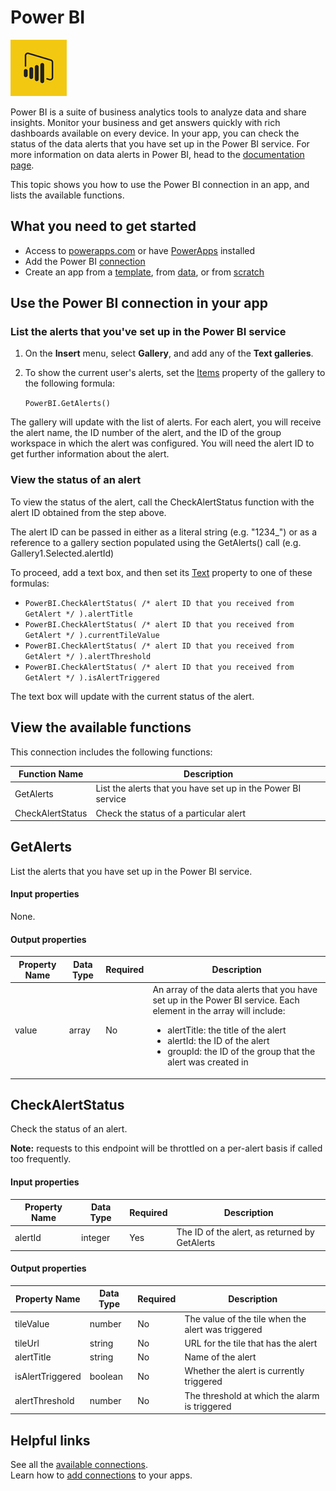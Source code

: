 <properties
	pageTitle="Overview of the Power BI connection | Microsoft PowerApps"
	description="See the available Power BI connections"
	services=""
	suite="powerapps"
	documentationCenter="na"
	authors="sirui-sun"
	manager=""
	editor=""
	tags=""/>

<tags
   ms.service="powerapps"
   ms.devlang="na"
   ms.topic="article"
   ms.tgt_pltfrm="na"
   ms.workload="na"
   ms.date="10/12/2016"
   ms.author="sirsu"/>

#  Power BI

![Power BI](./media/connection-powerbi/powerbiicon.png)

Power BI is a suite of business analytics tools to analyze data and share insights. Monitor your business and get answers quickly with rich dashboards available on every device. In your app, you can check the status of the data alerts that you have set up in the Power BI service. For more information on data alerts in Power BI, head to the [documentation page](https://powerbi.microsoft.com/documentation/powerbi-service-set-data-alerts/). 

This topic shows you how to use the Power BI connection in an app, and lists the available functions.

## What you need to get started

* Access to [powerapps.com](https://powerapps.com) or have [PowerApps](http://aka.ms/powerappsinstall) installed
* Add the Power BI [connection](https://powerapps.microsoft.com/tutorials/add-manage-connections/)
* Create an app from a [template](https://powerapps.microsoft.com/tutorials/get-started-test-drive/), from [data](https://powerapps.microsoft.com/tutorials/get-started-create-from-data/), or from [scratch](https://powerapps.microsoft.com/tutorials/get-started-create-from-blank/)

## Use the Power BI connection in your app

### List the alerts that you've set up in the Power BI service

1.	On the **Insert** menu, select **Gallery**, and add any of the **Text galleries**.
2.	To show the current user's alerts, set the [Items](../controls/properties-core.md) property of the gallery to the following formula:

	`PowerBI.GetAlerts()`

The gallery will update with the list of alerts. For each alert, you will receive the alert name, the ID number of the alert, and the ID of the group workspace in which the alert was configured. You will need the alert ID to get further information about the alert.

### View the status of an alert
To view the status of the alert, call the CheckAlertStatus function with the alert ID obtained from the step above.

The alert ID can be passed in either as a literal string (e.g. "1234_") or as a reference to a gallery section populated using the GetAlerts() call (e.g. Gallery1.Selected.alertId)

To proceed, add a text box, and then set its [Text](../controls/properties-core.md) property to one of these formulas:

* `PowerBI.CheckAlertStatus( /* alert ID that you received from GetAlert */ ).alertTitle`
* `PowerBI.CheckAlertStatus( /* alert ID that you received from GetAlert */ ).currentTileValue`
* `PowerBI.CheckAlertStatus( /* alert ID that you received from GetAlert */ ).alertThreshold`
* `PowerBI.CheckAlertStatus( /* alert ID that you received from GetAlert */ ).isAlertTriggered`

The text box will update with the current status of the alert.

## View the available functions

This connection includes the following functions:

| Function Name |  Description |
| --- | --- |
GetAlerts|List the alerts that you have set up in the Power BI service|
CheckAlertStatus|Check the status of a particular alert|

## GetAlerts
List the alerts that you have set up in the Power BI service.

#### Input properties

None.

#### Output properties

| Property Name | Data Type | Required | Description |
|---|---|---|---|
|value|array|No|An array of the data alerts that you have set up in the Power BI service. Each element in the array will include: <ul><li>alertTitle: the title of the alert</li><li>alertId: the ID of the alert</li><li>groupId: the ID of the group that the alert was created in</li></ul>|

## CheckAlertStatus
Check the status of an alert.

**Note:** requests to this endpoint will be throttled on a per-alert basis if called too frequently. 

#### Input properties

| Property Name | Data Type | Required | Description |
|---|---|---|---|
|alertId|integer|Yes|The ID of the alert, as returned by GetAlerts|

#### Output properties

| Property Name | Data Type | Required | Description |
|---|---|---|---|
|tileValue|number|No|The value of the tile when the alert was triggered|
|tileUrl|string|No|URL for the tile that has the alert|
|alertTitle|string|No|Name of the alert|
|isAlertTriggered|boolean|No|Whether the alert is currently triggered|
|alertThreshold|number|No|The threshold at which the alarm is triggered|

## Helpful links

See all the [available connections](../connections-list.md).  
Learn how to [add connections](../add-manage-connections.md) to your apps.